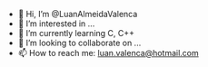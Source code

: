 - 👋 Hi, I’m @LuanAlmeidaValenca
- 👀 I’m interested in ...
- 🌱 I’m currently learning C, C++
- 💞️ I’m looking to collaborate on ...
- 📫 How to reach me: luan.valenca@hotmail.com

<!---
LuanAlmeidaValenca/LuanAlmeidaValenca is a ✨ special ✨ repository because its `README.md` (this file) appears on your GitHub profile.
You can click the Preview link to take a look at your changes.
--->
